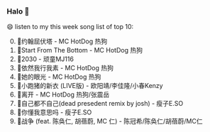 

### Halo 👋

😄 listen to my this week song list of top 10:

0. 🌈约翰屈伏塔 - MC HotDog 热狗
1. 🌈Start From The Bottom - MC HotDog 热狗
2. 🌈2030 - 顽童MJ116
3. 🌈依然我行我素 - MC HotDog 热狗
4. 🌈她的眼光 - MC HotDog 热狗
5. 🌈小跑猪的新衣 (LIVE版) - 欧阳靖/李佳隆/小春Kenzy
6. 🌈离开 - MC HotDog 热狗/张震岳
7. 🌈自己都不自己(dead presedent remix by josh) - 瘦子E.SO
8. 🌈你懂我意思吗 - 瘦子E.SO
9. 🌈战争 (feat. 陈奂仁, 胡蓓蔚, MC 仁) - 陈冠希/陈奂仁/胡蓓蔚/MC仁

